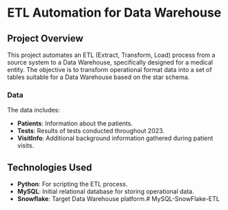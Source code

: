 # ETL Automation for Data Warehouse

## Project Overview
This project automates an ETL (Extract, Transform, Load) process from a source system to a Data Warehouse, specifically designed for a medical entity. The objective is to transform operational format data into a set of tables suitable for a Data Warehouse based on the star schema.

### Data
The data includes:
- **Patients**: Information about the patients.
- **Tests**: Results of tests conducted throughout 2023.
- **VisitInfo**: Additional background information gathered during patient visits.

## Technologies Used
- **Python**: For scripting the ETL process.
- **MySQL**: Initial relational database for storing operational data.
- **Snowflake**: Target Data Warehouse platform.# MySQL-SnowFlake-ETL
